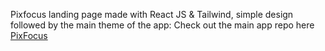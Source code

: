 Pixfocus landing page made with React JS & Tailwind, simple design followed by the main theme of the app:  Check out the main app repo here 
[PixFocus](https://github.com/Flamebamboo/PixFocus)
